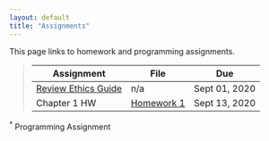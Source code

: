 ```yaml
---
layout: default
title: "Assignments"
---
```


This page links to homework and programming assignments.

> Assignment | File | Due
> ---------- | ---- | ---
> [Review Ethics Guide](assignment01.html) | n/a | Sept 01, 2020
> Chapter 1 HW | [Homework 1](homework1.html) | Sept 13, 2020

<sup>*</sup> Programming Assignment
